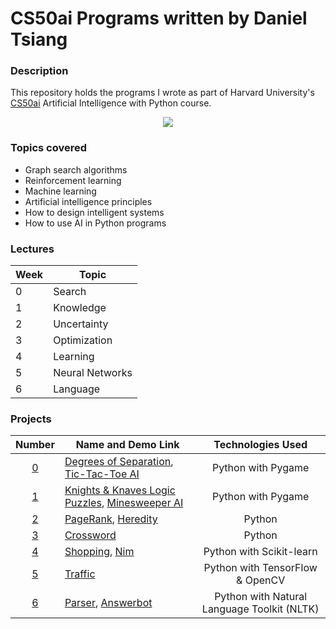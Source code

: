 # CS50ai Programs written by Daniel Tsiang

### Description
This repository holds the programs I wrote as part of Harvard University's [CS50ai](https://cs50.harvard.edu/ai/2020/ "CS50ai 2021") Artificial Intelligence with Python course.

<p align="center">
  <img src="https://user-images.githubusercontent.com/74436899/141787047-c97959fa-b2f9-4f93-b0c0-2a300d155262.png">
</p>

### Topics covered
* Graph search algorithms
* Reinforcement learning
* Machine learning
* Artificial intelligence principles
* How to design intelligent systems
* How to use AI in Python programs

### Lectures

| Week | Topic           |
|------|-----------------|
| 0    | Search          |
| 1    | Knowledge       |
| 2    | Uncertainty     |
| 3    | Optimization    |
| 4    | Learning        |
| 5    | Neural Networks |
| 6    | Language        |

### Projects

|                      Number                       | Name and Demo Link                                                                                                                               |              Technologies Used              |
|:-------------------------------------------------:|--------------------------------------------------------------------------------------------------------------------------------------------------|:-------------------------------------------:|
| [0](https://cs50.harvard.edu/ai/2020/projects/0/) | [Degrees of Separation](https://replit.com/@DanielTsiang/degrees), [Tic-Tac-Toe AI](https://replit.com/@DanielTsiang/tic-tac-toe)                |             Python with Pygame              |
| [1](https://cs50.harvard.edu/ai/2020/projects/1/) | [Knights & Knaves Logic Puzzles](https://replit.com/@DanielTsiang/logic-puzzles), [Minesweeper AI](https://replit.com/@DanielTsiang/minesweeper) |             Python with Pygame              |
| [2](https://cs50.harvard.edu/ai/2020/projects/2/) | [PageRank](https://replit.com/@DanielTsiang/pagerank), [Heredity](https://replit.com/@DanielTsiang/heredity)                                     |                   Python                    |
| [3](https://cs50.harvard.edu/ai/2020/projects/3/) | [Crossword](https://replit.com/@DanielTsiang/crossword)                                                                                          |                   Python                    |
| [4](https://cs50.harvard.edu/ai/2020/projects/4/) | [Shopping](https://replit.com/@DanielTsiang/shopping), [Nim](https://replit.com/@DanielTsiang/Nim)                                               |          Python with Scikit-learn           |
| [5](https://cs50.harvard.edu/ai/2020/projects/5/) | [Traffic](https://user-images.githubusercontent.com/74436899/147715368-b3fb4935-0747-4f8f-980d-57545a8ac363.mp4)                                 |       Python with TensorFlow & OpenCV       |
| [6](https://cs50.harvard.edu/ai/2020/projects/6/) | [Parser](https://replit.com/@DanielTsiang/parser), [Answerbot](https://replit.com/@DanielTsiang/answerbot)                                       | Python with Natural Language Toolkit (NLTK) |
